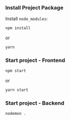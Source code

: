 ### Install Project Package

Install `node_modules`:

```bash
npm install
```

or

```bash
yarn
```

### Start project - Frontend

```bash
npm start
```

or

```bash
yarn start
```


### Start project - Backend

```bash
nodemon .
```
